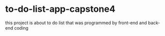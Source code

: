 # to-do-list-app-capstone4
this project is about to do list that was programmed by front-end and back-end coding 
